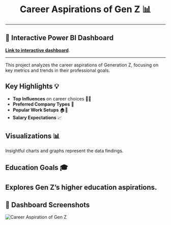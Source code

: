 <h1 align="center">Career Aspirations of Gen Z 📊 </h1>

<hr>

<h2>🔗 Interactive Power BI Dashboard</h2>
<p><a href="https://1drv.ms/x/c/44d563db87dd469e/IQTyIBTqs0onSbVgKZOjYXreAXnGrKTPIIODHIA72LHUixU" width="402" height="346" frameborder="0" scrolling="no" target="_blank"><strong>Link to interactive dashboard</strong></a>.</p>

<hr>

This project analyzes the career aspirations of Generation Z, focusing on key metrics and trends in their professional goals.

## Key Highlights 💡
- **Top Influences** on career choices 🧑‍💼
- **Preferred Company Types** 💼
- **Popular Work Setups** 🏠🏢
- **Salary Expectations** 📈

## Visualizations 📊
Insightful charts and graphs represent the data findings.

## Education Goals 🎓
Explores Gen Z’s higher education aspirations.
---

## 📸 Dashboard Screenshots

![Career Aspiration of Gen Z](https://github.com/user-attachments/assets/a04850d6-877a-4969-8e51-6aa3115aefeb)


